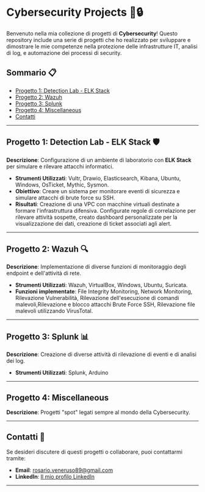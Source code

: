 # Cybersecurity Projects 🚨🔒

Benvenuto nella mia collezione di progetti di **Cybersecurity**! Questo repository include una serie di progetti che ho realizzato per sviluppare e dimostrare le mie competenze nella protezione delle infrastrutture IT, analisi di log, e automazione dei processi di security.

## Sommario 📋
- [Progetto 1: Detection Lab - ELK Stack](https://github.com/RosarioVeneruso/Detection-lab/tree/main)
- [Progetto 2: Wazuh](https://github.com/RosarioVeneruso/Wazuh/tree/main)
- [Progetto 3: Splunk](https://github.com/RosarioVeneruso/Splunk/tree/main)
- [Progetto 4: Miscellaneous](https://github.com/RosarioVeneruso/Splunk/tree/main)
- [Contatti](#contatti-)

---

## Progetto 1: Detection Lab - ELK Stack 🛡️
**Descrizione**: Configurazione di un ambiente di laboratorio con **ELK Stack** per simulare e rilevare attacchi informatici.
- **Strumenti Utilizzati**: Vultr, Drawio, Elasticsearch, Kibana, Ubuntu, Windows, OsTicket, Mythic, Sysmon.
- **Obiettivo**: Creare un sistema per monitorare eventi di sicurezza e simulare attacchi di brute force su SSH.
- **Risultati**: Creazione di una VPC con macchine virtuali destinate a formare l'infrastruttura difensiva. Configurate regole di correlazione per rilevare attività sospette, creato dashboard personalizzate per la visualizzazione dei dati, creazione di ticket associati agli alert.

---

## Progetto 2: Wazuh 🔍
**Descrizione**: Implementazione di diverse funzioni di monitoraggio degli endpoint e dell'attività di rete.
- **Strumenti Utilizzati**: Wazuh, VirtualBox, Windows, Ubuntu, Suricata.
- **Funzioni implementate**: File Integrity Monitoring, Network Monitoring, Rilevazione Vulnerabilità, Rilevazione dell'esecuzione di comandi malevoli,Rilevazione e blocco attacchi Brute Force SSH, Rilevazione file malevoli utilizzando VirusTotal.


---

## Progetto 3: Splunk 📊
**Descrizione**: Creazione di diverse attività di rilevazione di eventi e di analisi dei log.
- **Strumenti Utilizzati**: Splunk, Arduino

---

## Progetto 4: Miscellaneous
**Descrizione**: Progetti "spot" legati sempre al mondo della Cybersecurity.

---


## Contatti 📧
Se desideri discutere di questi progetti o collaborare, puoi contattarmi tramite:
- **Email**: rosario.veneruso89@gmail.com
- **LinkedIn**: [Il mio profilo LinkedIn](https://linkedin.com/in/tuoprofilo)

---

